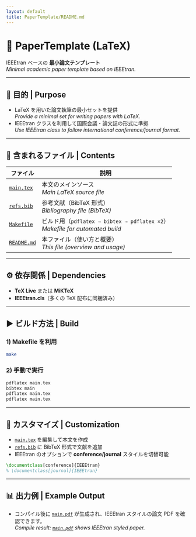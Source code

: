 ```yaml
---
layout: default
title: PaperTemplate/README.md
---
```


# 📄 PaperTemplate (LaTeX)

IEEEtran ベースの **最小論文テンプレート**  
*Minimal academic paper template based on IEEEtran.*

---

## 🎯 目的 | Purpose
- LaTeX を用いた論文執筆の最小セットを提供  
  *Provide a minimal set for writing papers with LaTeX.*  
- IEEEtran クラスを利用して国際会議・論文誌の形式に準拠  
  *Use IEEEtran class to follow international conference/journal format.*  

---

## 📂 含まれるファイル | Contents

| ファイル | 説明 |
|---|---|
| [`main.tex`](./main.tex)   | 本文のメインソース<br>*Main LaTeX source file* |
| [`refs.bib`](./refs.bib)   | 参考文献（BibTeX 形式）<br>*Bibliography file (BibTeX)* |
| [`Makefile`](./Makefile)   | ビルド用（`pdflatex → bibtex → pdflatex ×2`）<br>*Makefile for automated build* |
| [`README.md`](./README.md) | 本ファイル（使い方と概要）<br>*This file (overview and usage)* |

---

## ⚙️ 依存関係 | Dependencies
- **TeX Live** または **MiKTeX**  
- **IEEEtran.cls**（多くの TeX 配布に同梱済み）

---

## ▶️ ビルド方法 | Build

### 1) Makefile を利用
```bash
make
```

### 2) 手動で実行
```bash
pdflatex main.tex
bibtex main
pdflatex main.tex
pdflatex main.tex
```

---

## 📝 カスタマイズ | Customization
- [`main.tex`](./main.tex) を編集して本文を作成  
- [`refs.bib`](./refs.bib) に BibTeX 形式で文献を追加  
- IEEEtran のオプションで **conference/journal** スタイルを切替可能  

```latex
\documentclass[conference]{IEEEtran}
% \documentclass[journal]{IEEEtran}
```

---

## 📊 出力例 | Example Output
- コンパイル後に [`main.pdf`](./main.pdf) が生成され、IEEEtran スタイルの論文 PDF を確認できます。  
  *Compile result: [`main.pdf`](./main.pdf) shows IEEEtran styled paper.*
